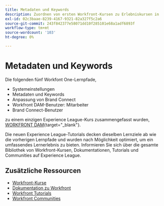 ```yaml
---
title: Metadaten und Keywords
description: Zuordnen von ersten Workfront-Kursen zu Erlebniskursen in Liga-Kursen
exl-id: 02c3baae-8239-4167-9321-82a327f5c2a6
source-git-commit: 243f842377e58071dd10f285101e68a1adf6893f
workflow-type: tm+mt
source-wordcount: '103'
ht-degree: 0%

---
```


# Metadaten und Keywords

Die folgenden fünf Workfont One-Lernpfade,

* Systemeinstellungen
* Metadaten und Keywords
* Anpassung von Brand Connect
* Workfront DAM-Benutzer: Mitarbeiter
* Brand Connect-Benutzer

zu einem einzigen Experience League-Kurs zusammengefasst wurden, [WORKFRONT DAM](https://experienceleague.adobe.com/docs/workfront-learn/tutorials-workfront/workfront-dam-program/system-setup/analyze-and-plan-to-develop-a-workfront-dam-strategy.html?lang=en){target="_blank"}.

Die neuen Experience League-Tutorials decken dieselben Lernziele ab wie die vorherigen Lernpfade und wurden nach Möglichkeit optimiert, um ein umfassendes Lernerlebnis zu bieten.  Informieren Sie sich über die gesamte Bibliothek von Workfront-Kursen, Dokumentationen, Tutorials und Communities auf Experience League.

## Zusätzliche Ressourcen

* [Workfront-Kurse](https://experienceleague.adobe.com/?lang=en&amp;Solution=Workfront#courses)
* [Dokumentation zu Workfront](https://experienceleague.adobe.com/docs/workfront.html)
* [Workfront Tutorials](https://experienceleague.adobe.com/docs/workfront-learn/tutorials-workfront/home.html)
* [Workfront Communities](https://experienceleaguecommunities.adobe.com/t5/workfront/ct-p/workfront)
